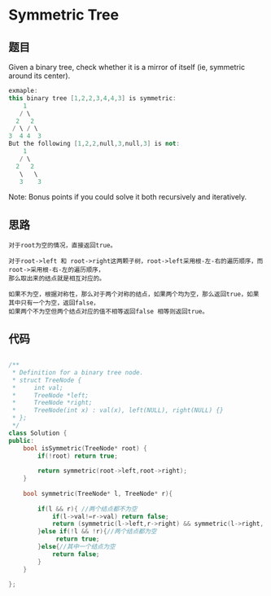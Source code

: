 # Symmetric Tree


## 题目

Given a binary tree, check whether it is a mirror of itself (ie, symmetric around its center).

```cpp
exmaple:
this binary tree [1,2,2,3,4,4,3] is symmetric:
    1
   / \
  2   2
 / \ / \
3  4 4  3
But the following [1,2,2,null,3,null,3] is not:
    1
   / \
  2   2
   \   \
   3    3

```
Note:
Bonus points if you could solve it both recursively and iteratively.

## 思路

    对于root为空的情况，直接返回true。
    
    对于root->left 和 root->right这两颗子树，root->left采用根-左-右的遍历顺序，而root->采用根-右-左的遍历顺序，
    那么取出来的结点就是相互对应的。
    
    如果不为空，根据对称性，那么对于两个对称的结点，如果两个均为空，那么返回true，如果其中只有一个为空，返回false，
    如果两个不为空但两个结点对应的值不相等返回false 相等则返回true。


## 代码

```cpp

/**
 * Definition for a binary tree node.
 * struct TreeNode {
 *     int val;
 *     TreeNode *left;
 *     TreeNode *right;
 *     TreeNode(int x) : val(x), left(NULL), right(NULL) {}
 * };
 */
class Solution {
public:
    bool isSymmetric(TreeNode* root) {
        if(!root) return true;
        
        return symmetric(root->left,root->right);
    }
    
    bool symmetric(TreeNode* l, TreeNode* r){
    
        if(l && r){ //两个结点都不为空
            if(l->val!=r->val) return false; 
            return (symmetric(l->left,r->right) && symmetric(l->right, r->left));
        }else if(!l && !r){//两个结点都为空
             return true;
        }else{//其中一个结点为空
            return false;
        }
    }
   
};


```
